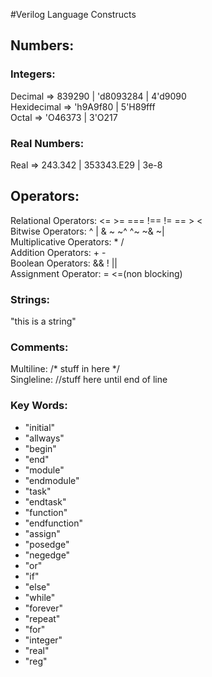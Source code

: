 #Verilog Language Constructs

<h2>Numbers:</h2>
<h3>Integers:</h3>
<p>
Decimal => 839290 | 'd8093284 | 4'd9090<br>
Hexidecimal => 'h9A9f80 | 5'H89fff<br>
Octal => 'O46373 | 3'O217<br>
</p>

<h3>Real Numbers:</h3>
<p>
Real => 243.342 | 353343.E29 | 3e-8<br>
</p>

<h2>Operators:</h2>
<p>
Relational Operators: <= >= === !== != == > < <br>
Bitwise Operators: ^ | & ~ ~^ ^~ ~& ~| <br>
Multiplicative Operators: * / <br>
Addition Operators: + - <br>
Boolean Operators: && ! || <br>
Assignment Operator: = <=(non blocking)
</p>

<h3>Strings:</h3>
<p>"this is a string"<br></p>

<h3>Comments:</h3>
<p>
Multiline: /* stuff in here */ <br>
Singleline: //stuff here until end of line  <br>
</p>
<h3>Key Words:</h3>
<ul>
	<li>"initial"</li>
	<li>"allways"</li>
	<li>"begin"</li>
	<li>"end"</li>
	<li>"module"</li>
	<li>"endmodule"</li>
	<li>"task"</li>
	<li>"endtask"</li>
	<li>"function"</li>
	<li>"endfunction"</li>
	<li>"assign"</li>
	<li>"posedge"</li>
	<li>"negedge"</li>
	<li>"or"</li>
	<li>"if"</li>
	<li>"else"</li>
	<li>"while"</li>
	<li>"forever"</li>
	<li>"repeat"</li>
	<li>"for"</li>
	<li>"integer"</li>
	<li>"real"</li>
	<li>"reg"</li>
</ul>




